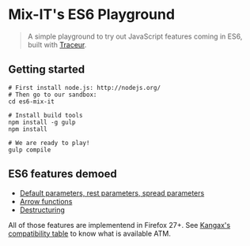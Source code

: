 Mix-IT's ES6 Playground
=======================

> A simple playground to try out JavaScript features coming in ES6, built with [Traceur](https://github.com/google/traceur-compiler/).

## Getting started

    # First install node.js: http://nodejs.org/
    # Then go to our sandbox:
    cd es6-mix-it

    # Install build tools
    npm install -g gulp
    npm install

    # We are ready to play!
    gulp compile

## ES6 features demoed

- [Default parameters, rest parameters, spread parameters](http://wiki.ecmascript.org/doku.php?id=harmony:parameter_default_values)
- [Arrow functions](http://wiki.ecmascript.org/doku.php?id=harmony:arrow_function_syntax)
- [Destructuring](http://wiki.ecmascript.org/doku.php?id=harmony:destructuring)

All of those features are implementend in Firefox 27+. See [Kangax's compatibility table](https://kangax.github.io/es5-compat-table/es6/) to know what is available ATM.
